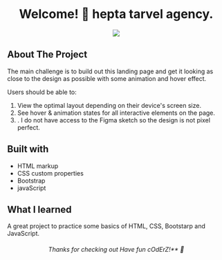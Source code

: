 <h1 align="center">
 Welcome! 👋 hepta tarvel agency.
</h1>

<p align="center">
 <img src="./design/desktop-preview.jpg"/>
</p>

## About The Project
The main challenge is to build out this landing page and get it looking as close to the design as possible with some animation and hover effect.

Users should be able to:

1. View the optimal layout depending on their device's screen size.
2. See hover & animation states for all interactive elements on the page.
3. . I do not have access to the Figma sketch so the design is not pixel perfect.

## Built with
 * HTML markup
 * CSS custom properties
 * Bootstrap
 * javaScript

 
## What I learned
A great project to practice some basics of HTML, CSS, Bootstarp and JavaScript.

<h6 align="center">
 Thanks for checking out Have fun cOdErZ!** 🚀
</h6>

